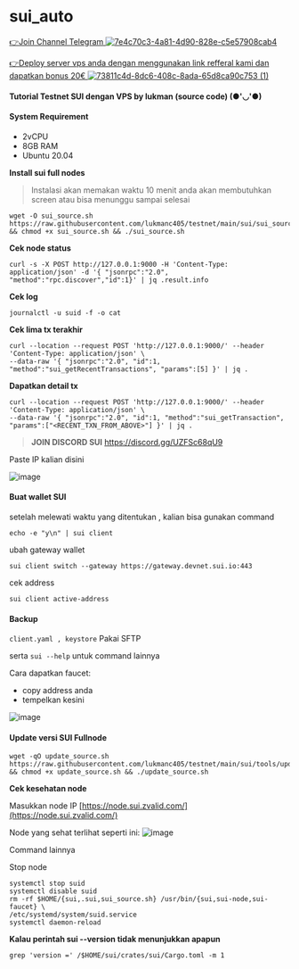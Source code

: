 # sui\_auto

[👉Join Channel Telegram ![7e4c70c3-4a81-4d90-828e-c5e57908cab4](https://user-images.githubusercontent.com/48665887/179027908-18257283-eca3-42f8-980c-491f4307ee0c.png)](https://t.me/detective_gems)

[👉Deploy server vps anda dengan menggunakan link refferal kami dan dapatkan bonus 20€ ![73811c4d-8dc6-408c-8ada-65d8ca90c753 (1)](https://user-images.githubusercontent.com/48665887/179025989-29a5e7f2-9e4e-4906-99b6-fdc3675f1747.png)](https://hetzner.cloud/?ref=Z8fHigYuskgS)

#### Tutorial Testnet SUI dengan VPS by lukman (source code) (●'◡'●)

#### **System Requirement**

* 2vCPU
* 8GB RAM
* Ubuntu 20.04

**Install sui full nodes**

> Instalasi akan memakan waktu 10 menit anda akan membutuhkan screen atau bisa menunggu sampai selesai

```
wget -O sui_source.sh https://raw.githubusercontent.com/lukmanc405/testnet/main/sui/sui_source/sui_source.sh && chmod +x sui_source.sh && ./sui_source.sh
```

**Cek node status**

```
curl -s -X POST http://127.0.0.1:9000 -H 'Content-Type: application/json' -d '{ "jsonrpc":"2.0", "method":"rpc.discover","id":1}' | jq .result.info
```

**Cek log**

```
journalctl -u suid -f -o cat
```

**Cek lima tx terakhir**

```
curl --location --request POST 'http://127.0.0.1:9000/' --header 'Content-Type: application/json' \
--data-raw '{ "jsonrpc":"2.0", "id":1, "method":"sui_getRecentTransactions", "params":[5] }' | jq .
```

**Dapatkan detail tx**

```
curl --location --request POST 'http://127.0.0.1:9000/' --header 'Content-Type: application/json' \
--data-raw '{ "jsonrpc":"2.0", "id":1, "method":"sui_getTransaction", "params":["<RECENT_TXN_FROM_ABOVE>"] }' | jq .
```

> **JOIN DISCORD SUI** https://discord.gg/UZFSc68qU9

Paste IP kalian disini

![image](https://user-images.githubusercontent.com/48665887/179150535-4287085d-91a5-4a6c-b6db-cd7346b662c0.png)

#### Buat wallet SUI

setelah melewati waktu yang ditentukan , kalian bisa gunakan command

```
echo -e "y\n" | sui client
```

ubah gateway wallet

```
sui client switch --gateway https://gateway.devnet.sui.io:443
```

cek address

```
sui client active-address
```

#### Backup

`client.yaml , keystore` Pakai SFTP

serta `sui --help` untuk command lainnya

Cara dapatkan faucet:

* copy address anda
* tempelkan kesini

![image](https://user-images.githubusercontent.com/48665887/179158274-fbec303b-8c4f-4b72-8b90-acd2461d258d.png)

#### Update versi SUI Fullnode

```
wget -qO update_source.sh https://raw.githubusercontent.com/lukmanc405/testnet/main/sui/tools/update_source.sh && chmod +x update_source.sh && ./update_source.sh
```

**Cek kesehatan node**

Masukkan node IP [https://node.sui.zvalid.com/](https://node.sui.zvalid.com/)

Node yang sehat terlihat seperti ini: ![image](https://user-images.githubusercontent.com/48665887/179166315-6d4164d6-970d-4e49-a2a1-73925cb7068c.png)

Command lainnya

Stop node

```
systemctl stop suid
systemctl disable suid
rm -rf $HOME/{sui,.sui,sui_source.sh} /usr/bin/{sui,sui-node,sui-faucet} \
/etc/systemd/system/suid.service
systemctl daemon-reload
```

**Kalau perintah sui --version tidak menunjukkan apapun**

```
grep 'version =' /$HOME/sui/crates/sui/Cargo.toml -m 1
```
